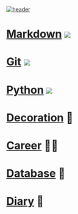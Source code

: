 [![header](https://capsule-render.vercel.app/api?type=cylinder&color=d1dfe8&height=160&section=header&text=Today%20I%20Learned&fontSize=70)](https://github.com/DT-HYUNJUN/TIL)

# [Markdown](book/markdown.md) <img src="https://img.shields.io/badge/MARKDOWN-000000?style=flat&logo=Markdown&logoColor=white" />

# [Git](book/git.md) <img src="https://img.shields.io/badge/GIT-F05032?style=flat&logo=Git&logoColor=white" />

# [Python](book/python.md) <img src="https://img.shields.io/badge/PYTHON-3776AB?style=flat&logo=python&logoColor=white" />

# [Decoration](book/decorate.md) 🎨

# [Career](book/career.md) 👨‍💻

# [Database](book/database.md) 💾

# [Diary](diary/2023.md) 📔